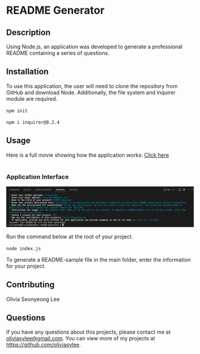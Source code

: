 # README Generator
## Description
Using Node.js, an application was developed to generate a professional README containing a series of questions.

## Installation
To use this application, the user will need to clone the repository from GitHub and download Node. Additionally, the file system and inquirer module are required.

`npm init`

`npm i inquirer@8.2.4`
## Usage
Here is a full movie showing how the application works: [Click here](https://drive.google.com/file/d/15lKOLtgPzJTrjJgrrsRjk0thSZhO1eGP/view) <br><br>

### Application Interface
[![README-generator-screenshot](Assets/README-generator_screenshot.png)](https://github.com/oliviasylee/readme-generator)

Run the command below at the root of your project.

`node index.js`

To generate a README-sample file in the main folder, enter the information for your project.
## Contributing
Olivia Seonyeong Lee

## Questions
If you have any questions about this projects, please contact me at oliviasylee@gmail.com. You can view more of my projects at https://github.com/oliviasylee.